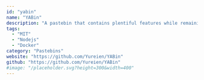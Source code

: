 ```yaml
---
id: "yabin"
name: "YABin"
description: "A pastebin that contains plentiful features while remaining simple. Supports optional E2E encryption, a client-side CLI app, syntax highlighting, minimalistic UI, APIs, keyboard shortcuts, and more. It can even be run in serverless environments."
tags:
  - "MIT"
  - "Nodejs"
  - "Docker"
category: "Pastebins"
website: "https://github.com/Yureien/YABin"
github: "https://github.com/Yureien/YABin"
#image: "/placeholder.svg?height=300&width=400"
---
```


